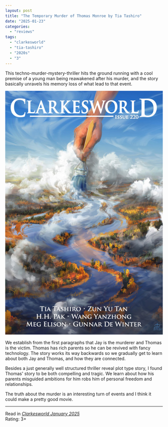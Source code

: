 ```yaml
---
layout: post
title: "The Temporary Murder of Thomas Monroe by Tia Tashiro"
date: "2025-01-23"
categories:
  - "reviews"
tags:
  - "clarkesworld"
  - "tia-tashiro"
  - "2020s"
  - "3"
---
```


This techno-murder-mystery-thriller hits the ground running with a cool premise of a young man being reawakened after his murder, and the story basically unravels his memory loss of what lead to that event.

![Clarkesworld January 2025](/assets/images/cw_220_800.jpg)

We establish from the first paragraphs that Jay is the murderer and Thomas is the victim.
Thomas has rich parents so he can be revived with fancy technology.
The story works its way backwards so we gradually get to learn about both Jay and Thomas, and how they are connected.

Besides a just generally well structured thriller reveal plot type story, I found Thomas' story to be both compelling and tragic.
We learn about how his parents misguided ambitions for him robs him of personal freedom and relationships.

The truth about the murder is an interesting turn of events and I think it could make a pretty good movie.

* * *

Read in _[Clarkesworld January 2025](https://clarkesworldmagazine.com/tashiro_01_25/)_\
Rating: 3+

